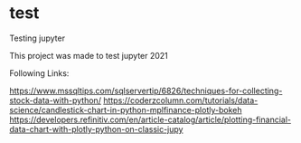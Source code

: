 # test
Testing jupyter

This project was made to test jupyter 2021

Following Links:

https://www.mssqltips.com/sqlservertip/6826/techniques-for-collecting-stock-data-with-python/ 
https://coderzcolumn.com/tutorials/data-science/candlestick-chart-in-python-mplfinance-plotly-bokeh
https://developers.refinitiv.com/en/article-catalog/article/plotting-financial-data-chart-with-plotly-python-on-classic-jupy

